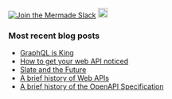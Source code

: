 [![Join the Mermade Slack](https://img.shields.io/badge/Slack-Mermade-brightgreen)](https://join.slack.com/t/mermade/shared_invite/zt-g78g7xir-MLE_CTCcXCdfJfG3CJe9qA)
<a href="https://dev.to/mikeralphson">
  <img src="https://d2fltix0v2e0sb.cloudfront.net/dev-badge.svg" alt="Mike Ralphson's DEV Profile" height="20" width="20">
</a>

### Most recent blog posts


* [GraphQL is King](https://dev.to/mikeralphson/graphql-is-king-1bgi)
* [How to get your web API noticed](https://dev.to/mikeralphson/how-to-get-your-web-api-noticed-5al2)
* [Slate and the Future](https://dev.to/mikeralphson/slate-and-the-future-1d4a)
* [A brief history of Web APIs](https://dev.to/mikeralphson/a-brief-history-of-web-apis-47k4)
* [A brief history of the OpenAPI Specification](https://dev.to/mikeralphson/a-brief-history-of-the-openapi-specification-3g27)

